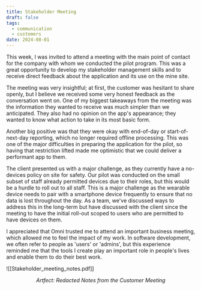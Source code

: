 ```yaml
---
title: Stakeholder Meeting
draft: false
tags:
  - communication
  - customers
date: 2024-08-01
---
```

This week, I was invited to attend a meeting with the main point of contact for the company with whom we conducted the pilot program. This was a great opportunity to develop my stakeholder management skills and to receive direct feedback about the application and its use on the mine site.

The meeting was very insightful; at first, the customer was hesitant to share openly, but I believe we received some very honest feedback as the conversation went on. One of my biggest takeaways from the meeting was the information they wanted to receive was much simpler than we anticipated. They also had no opinion on the app's appearance; they wanted to know what action to take in its most basic form. 

Another big positive was that they were okay with end-of-day or start-of-next-day reporting, which no longer required offline processing. This was one of the major difficulties in preparing the application for the pilot, so having that restriction lifted made me optimistic that we could deliver a performant app to them.

The client presented us with a major challenge, as they currently have a no-devices policy on site for safety. Our pilot was conducted on the small subset of staff already permitted devices due to their roles, but this would be a hurdle to roll out to all staff. This is a major challenge as the wearable device needs to pair with a smartphone device frequently to ensure that no data is lost throughout the day. As a team, we've discussed ways to address this in the long-term but have discussed with the client since the meeting to have the initial roll-out scoped to users who are permitted to have devices on them. 

I appreciated that Omni trusted me to attend an important business meeting, which allowed me to feel the impact of my work. In software development, we often refer to people as 'users' or 'admins', but this experience reminded me that the tools I create play an important role in people's lives and enable them to do their best work.


![[Stakeholder_meeting_notes.pdf]] 

<p style="text-align: center; font-style: italic;">Artfect: Redacted Notes from the Customer Meeting </p>